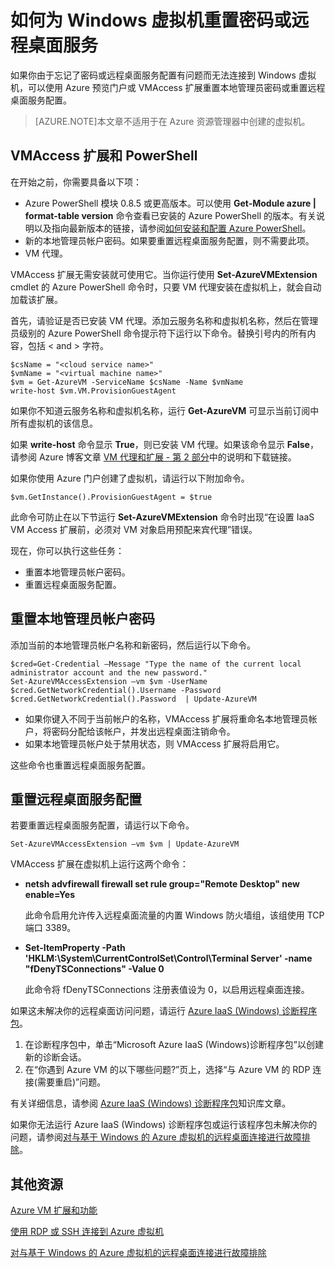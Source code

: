<properties
	pageTitle="如何为 Windows 虚拟机重置密码或远程桌面服务"
	description="使用 Azure 预览门户或 PowerShell 命令快速为 Windows 虚拟机重置本地管理员密码或远程桌面服务。"
	services="virtual-machines"
	documentationCenter=""
	authors="dsk-2015"
	manager="timlt"
	editor=""
	tags="azure-service-management"/>

<tags
	ms.service="virtual-machines"
	ms.date="07/21/2015"
	wacn.date="09/18/2015"/>

# 如何为 Windows 虚拟机重置密码或远程桌面服务

如果你由于忘记了密码或远程桌面服务配置有问题而无法连接到 Windows 虚拟机，可以使用 Azure 预览门户或 VMAccess 扩展重置本地管理员密码或重置远程桌面服务配置。

> [AZURE.NOTE]本文章不适用于在 Azure 资源管理器中创建的虚拟机。

## VMAccess 扩展和 PowerShell

在开始之前，你需要具备以下项：

- Azure PowerShell 模块 0.8.5 或更高版本。可以使用 **Get-Module azure | format-table version** 命令查看已安装的 Azure PowerShell 的版本。有关说明以及指向最新版本的链接，请参阅[如何安装和配置 Azure PowerShell](http://go.microsoft.com/fwlink/p/?linkid=320552&clcid=0x409)。
- 新的本地管理员帐户密码。如果要重置远程桌面服务配置，则不需要此项。
- VM 代理。

VMAccess 扩展无需安装就可使用它。当你运行使用 **Set-AzureVMExtension** cmdlet 的 Azure PowerShell 命令时，只要 VM 代理安装在虚拟机上，就会自动加载该扩展。

首先，请验证是否已安装 VM 代理。添加云服务名称和虚拟机名称，然后在管理员级别的 Azure PowerShell 命令提示符下运行以下命令。替换引号内的所有内容，包括 < and > 字符。

	$csName = "<cloud service name>"
	$vmName = "<virtual machine name>"
	$vm = Get-AzureVM -ServiceName $csName -Name $vmName
	write-host $vm.VM.ProvisionGuestAgent

如果你不知道云服务名称和虚拟机名称，运行 **Get-AzureVM** 可显示当前订阅中所有虚拟机的该信息。

如果 **write-host** 命令显示 **True**，则已安装 VM 代理。如果该命令显示 **False**，请参阅 Azure 博客文章 [VM 代理和扩展 - 第 2 部分](http://azure.microsoft.com/blog/2014/04/15/vm-agent-and-extensions-part-2/)中的说明和下载链接。

如果你使用 Azure 门户创建了虚拟机，请运行以下附加命令。

	$vm.GetInstance().ProvisionGuestAgent = $true

此命令可防止在以下节运行 **Set-AzureVMExtension** 命令时出现“在设置 IaaS VM Access 扩展前，必须对 VM 对象启用预配来宾代理”错误。

现在，你可以执行这些任务：

- 重置本地管理员帐户密码。
- 重置远程桌面服务配置。

## 重置本地管理员帐户密码

添加当前的本地管理员帐户名称和新密码，然后运行以下命令。

	$cred=Get-Credential –Message "Type the name of the current local administrator account and the new password."
	Set-AzureVMAccessExtension –vm $vm -UserName $cred.GetNetworkCredential().Username -Password $cred.GetNetworkCredential().Password  | Update-AzureVM

- 如果你键入不同于当前帐户的名称，VMAccess 扩展将重命名本地管理员帐户，将密码分配给该帐户，并发出远程桌面注销命令。
- 如果本地管理员帐户处于禁用状态，则 VMAccess 扩展将启用它。

这些命令也重置远程桌面服务配置。

## 重置远程桌面服务配置

若要重置远程桌面服务配置，请运行以下命令。

	Set-AzureVMAccessExtension –vm $vm | Update-AzureVM

VMAccess 扩展在虚拟机上运行这两个命令：

- **netsh advfirewall firewall set rule group="Remote Desktop" new enable=Yes**

	此命令启用允许传入远程桌面流量的内置 Windows 防火墙组，该组使用 TCP 端口 3389。

- **Set-ItemProperty -Path 'HKLM:\\System\\CurrentControlSet\\Control\\Terminal Server' -name "fDenyTSConnections" -Value 0**

	此命令将 fDenyTSConnections 注册表值设为 0，以启用远程桌面连接。

如果这未解决你的远程桌面访问问题，请运行 [Azure IaaS (Windows) 诊断程序包](https://home.diagnostics.support.microsoft.com/SelfHelp?knowledgebaseArticleFilter=2976864)。

1.	在诊断程序包中，单击“Microsoft Azure IaaS (Windows)诊断程序包”以创建新的诊断会话。
2.	在“你遇到 Azure VM 的以下哪些问题?”页上，选择“与 Azure VM 的 RDP 连接(需要重启)”问题。

有关详细信息，请参阅 [Azure IaaS (Windows) 诊断程序包](http://support.microsoft.com/kb/2976864)知识库文章。

如果你无法运行 Azure IaaS (Windows) 诊断程序包或运行该程序包未解决你的问题，请参阅[对与基于 Windows 的 Azure 虚拟机的远程桌面连接进行故障排除](/documentation/articles/virtual-machines-troubleshoot-remote-desktop-connections)。


## 其他资源

[Azure VM 扩展和功能](https://msdn.microsoft.com/zh-CN/library/azure/dn606311.aspx)

[使用 RDP 或 SSH 连接到 Azure 虚拟机](https://msdn.microsoft.com/zh-CN/library/azure/dn535788.aspx)

[对与基于 Windows 的 Azure 虚拟机的远程桌面连接进行故障排除](/documentation/articles/virtual-machines-troubleshoot-remote-desktop-connections)

<!---HONumber=70-->